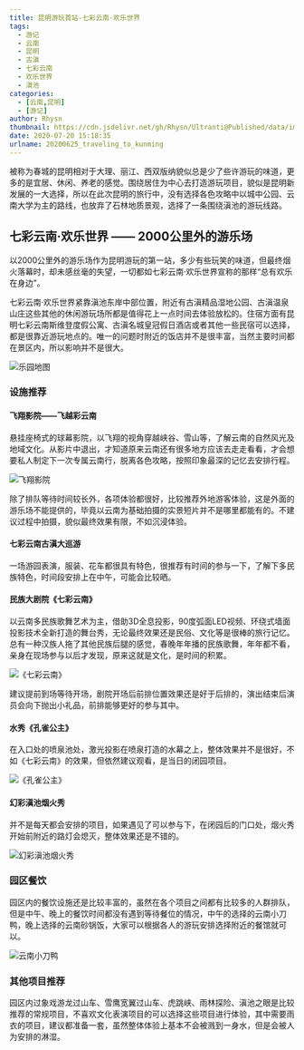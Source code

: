 ```yaml
---
title: 昆明游玩首站-七彩云南·欢乐世界
tags:
  - 游记
  - 云南
  - 昆明
  - 古滇
  - 七彩云南
  - 欢乐世界
  - 滇池
categories:
  - [云南,昆明]
  - [游记]
author: Rhysn
thumbnail: https://cdn.jsdelivr.net/gh/Rhysn/Ultranti@Published/data/img/travel/kunming/202006/colorful_yunnan_paradise.jpg
date: 2020-07-20 15:18:35
urlname: 20200625_traveling_to_kunming
---
```


被称为春城的昆明相对于大理、丽江、西双版纳貌似总是少了些许游玩的味道，更多的是宜居、休闲、养老的感觉。围绕居住为中心去打造游玩项目，貌似是昆明新发展的一大选择，所以在此次昆明的旅行中，没有选择各色攻略中以城中公园、云南大学为主的路线，也放弃了石林地质景观，选择了一条围绕滇池的游玩线路。

## 七彩云南·欢乐世界 —— 2000公里外的游乐场

以2000公里外的游乐场作为昆明游玩的第一站，多少有些玩笑的味道，但最终烟火落幕时，却未感丝毫的失望，一切都如七彩云南·欢乐世界宣称的那样“总有欢乐在身边”。

七彩云南·欢乐世界紧靠滇池东岸中部位置，附近有古滇精品湿地公园、古滇温泉山庄这些其他的休闲游玩场所都是值得花上一点时间去体验放松的。住宿方面有昆明七彩云南斯维登度假公寓、古滇名城皇冠假日酒店或者其他一些民宿可以选择，都是很靠近游玩地点的。唯一的问题时附近的饭店并不是很丰富，当然主要时间都在景区内，所以影响并不是很大。

![乐园地图](https://cdn.jsdelivr.net/gh/Rhysn/Ultranti@Published/data/img/travel/kunming/202006/map.jpg)

### 设施推荐

#### 飞翔影院——飞越彩云南

悬挂座椅式的球幕影院，以飞翔的视角穿越峡谷、雪山等，了解云南的自然风光及地域文化。从影片中退出，才知道原来云南还有很多地方应该去走走看看，才会想要私人制定下一次专属云南行，脱离各色攻略，按照印象最深的记忆去安排行程。

![飞翔影院](https://cdn.jsdelivr.net/gh/Rhysn/Ultranti@Published/data/img/travel/kunming/202006/soaring_fly_over_colorful_Yunnan.jpg)

除了排队等待时间较长外，各项体验都很好，比较推荐外地游客体验，这是外面的游乐场不能提供的，毕竟以云南为基础拍摄的实景短片并不是哪里都能有的。不建议过程中拍摄，貌似最终效果有限，不如沉浸体验。

#### 七彩云南古滇大巡游

一场游园表演，服装、花车都很具有特色，很推荐有时间的参与一下，了解下多民族特色，时间段安排上在中午，可能会比较晒。

####  民族大剧院《七彩云南》

以云南多民族歌舞艺术为主，借助3D全息投影，90度弧面LED视频、环绕式墙面投影技术全新打造的舞台秀，无论最终效果还是民俗、文化等是很棒的旅行记忆。总有一种汉族人拖了其他民族后腿的感觉，春晚年年播的民族歌舞，年年都不看，亲身在现场参与以后才发现，原来这就是文化，是时间的积累。

![《七彩云南》](https://cdn.jsdelivr.net/gh/Rhysn/Ultranti@Published/data/img/travel/kunming/202006/colorful_yunnan.jpg)

建议提前到场等待开场，剧院开场后前排位置效果还是好于后排的，演出结束后演员会向下抛出小礼品，前排能够更好的参与其中。

####  水秀《孔雀公主》

在入口处的喷泉池处，激光投影在喷泉打造的水幕之上，整体效果并不是很好，不如《七彩云南》的效果，但依然建议观看，是当日的闭园项目。

![《孔雀公主》](https://cdn.jsdelivr.net/gh/Rhysn/Ultranti@Published/data/img/travel/kunming/202006/princess_peocock.jpg)

#### 幻彩滇池烟火秀

并不是每天都会安排的项目，如果遇见了可以参与下，在闭园后的门口处，烟火秀开始前附近的路灯会熄灭，整体效果还是不错的。

![幻彩滇池烟火秀](https://cdn.jsdelivr.net/gh/Rhysn/Ultranti@Published/data/img/travel/kunming/202006/fireworks.jpg)

### 园区餐饮

园区内的餐饮设施还是比较丰富的，虽然在各个项目之间都有比较多的人群排队，但是中午、晚上的餐饮时间都没有遇到等待餐位的情况，中午的选择的云南小刀鸭，晚上选择的云南砂锅饭，大家可以根据各人的游玩安排选择附近的餐馆就可以。

![云南小刀鸭](https://cdn.jsdelivr.net/gh/Rhysn/Ultranti@Published/data/img/travel/kunming/202006/yunnan_xiaodaoya.jpg)

### 其他项目推荐

园区内过象戏游龙过山车、雪鹰宽翼过山车、虎跳峡、雨林探险、滇池之眼是比较推荐的常规项目，不喜欢文化表演项目的可以选择这些项目进行体验，其中需要雨衣的项目，建议都准备一套，虽然整体体验上基本不会被溅到一身水，但是会被人为安排的淋湿。